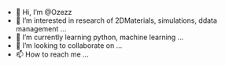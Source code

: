 - 👋 Hi, I’m @Ozezz
- 👀 I’m interested in research of 2DMaterials, simulations, ddata management ...
- 🌱 I’m currently learning python, machine learning ...
- 💞️ I’m looking to collaborate on ...
- 📫 How to reach me ...

<!---
Ozezz/Ozezz is a ✨ special ✨ repository because its `README.md` (this file) appears on your GitHub profile.
You can click the Preview link to take a look at your changes.
--->
